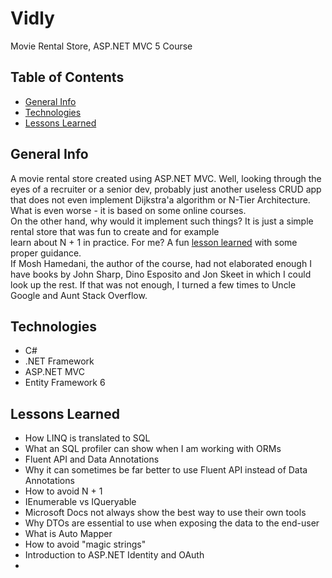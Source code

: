 # Vidly
Movie Rental Store, ASP.NET MVC 5 Course

## Table of Contents
* [General Info](#general-info)
* [Technologies](#technologies)
* [Lessons Learned](#lessons-learned)

## General Info
A movie rental store created using ASP.NET MVC.
Well, looking through the eyes of a recruiter or a senior dev, probably just another useless CRUD app  
that does not even implement Dijkstra'a algorithm or N-Tier Architecture. What is even worse - it is based on some online courses.  
On the other hand, why would it implement such things? It is just a simple rental store that was fun to create and for example  
learn about N + 1 in practice. For me? A fun [lesson learned](#lessons-learned) with some proper guidance.  
If Mosh Hamedani, the author of the course, had not elaborated enough I have books by John Sharp, Dino Esposito and Jon Skeet
in which I could look up the rest. If that was not enough, I turned a few times to Uncle Google and Aunt Stack Overflow.

## Technologies
* C#
* .NET Framework
* ASP.NET MVC
* Entity Framework 6

## Lessons Learned
- How LINQ is translated to SQL
- What an SQL profiler can show when I am working with ORMs
- Fluent API and Data Annotations
- Why it can sometimes be far better to use Fluent API instead of Data Annotations
- How to avoid N + 1
- IEnumerable vs IQueryable
- Microsoft Docs not always show the best way to use their own tools
- Why DTOs are essential to use when exposing the data to the end-user
- What is Auto Mapper
- How to avoid "magic strings"
- Introduction to ASP.NET Identity and OAuth
- 
